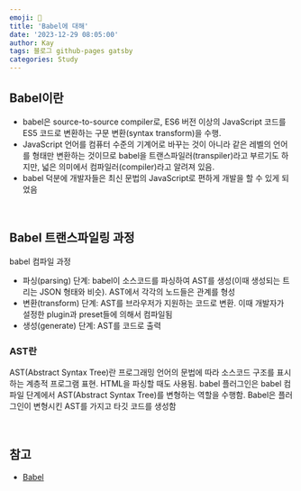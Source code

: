 ```yaml
---
emoji: 👋
title: 'Babel에 대해'
date: '2023-12-29 08:05:00'
author: Kay
tags: 블로그 github-pages gatsby
categories: Study
---
```


## Babel이란

- babel은 source-to-source compiler로, ES6 버전 이상의 JavaScript 코드를 ES5 코드로 변환하는 구문 변환(syntax transform)을 수행.
- JavaScript 언어를 컴퓨터 수준의 기계어로 바꾸는 것이 아니라 같은 레벨의 언어를 형태만 변환하는 것이므로 babel을 트랜스파일러(transpiler)라고 부르기도 하지만, 넓은 의미에서 컴파일러(compiler)라고 알려져 있음.
- babel 덕분에 개발자들은 최신 문법의 JavaScript로 편하게 개발을 할 수 있게 되었음

<br>

## Babel 트랜스파일링 과정

babel 컴파일 과정

- 파싱(parsing) 단계: babel이 소스코드를 파싱하여 AST를 생성(이때 생성되는 트리는 JSON 형태와 비슷). AST에서 각각의 노드들은 관계를 형성
- 변환(transform) 단계: AST를 브라우저가 지원하는 코드로 변환. 이때 개발자가 설정한 plugin과 preset들에 의해서 컴파일됨
- 생성(generate) 단계: AST를 코드로 출력

### AST란

AST(Abstract Syntax Tree)란 프로그래밍 언어의 문법에 따라 소스코드 구조를 표시하는 계층적 프로그램 표현. HTML을 파싱할 때도 사용됨. babel 플러그인은 babel 컴파일 단계에서 AST(Abstract Syntax Tree)를 변형하는 역할을 수행함. Babel은 플러그인이 변형시킨 AST를 가지고 타깃 코드를 생성함

<br>

## 참고

- [Babel](https://babeljs.io/docs/usage)

```toc

```
